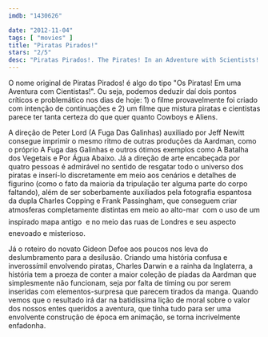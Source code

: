 ```yaml
---
imdb: "1430626"

date: "2012-11-04"
tags: [ "movies" ]
title: "Piratas Pirados!"
stars: "2/5"
desc: "Piratas Pirados!. The Pirates! In an Adventure with Scientists! (UK, 2012). Dirigido por Peter Lord, Jeff Newitt. Escrito por Gideon Defoe, Gideon Defoe. Com Hugh Grant, Martin Freeman, Imelda Staunton, David Tennant, Jeremy Piven, Salma Hayek, Lenny Henry, Brian Blessed, Russell Tovey."
---
```

O nome original de Piratas Pirados! é algo do tipo "Os Piratas! Em uma Aventura com Cientistas!". Ou seja, podemos deduzir daí dois pontos críticos e problemático nos dias de hoje: 1) o filme provavelmente foi criado com intenção de continuações e 2) um filme que mistura piratas e cientistas parece ter tanta certeza do que quer quanto Cowboys e Aliens.

A direção de Peter Lord (A Fuga Das Galinhas) auxiliado por Jeff Newitt consegue imprimir o mesmo ritmo de outras produções da Aardman, como o próprio A Fuga das Galinhas e outros ótimos exemplos como A Batalha dos Vegetais e Por Água Abaixo. Já a direção de arte encabeçada por quatro pessoas é admirável no sentido de resgatar todo o universo dos piratas e inserí-lo discretamente em meio aos cenários e detalhes de figurino (como o fato da maioria da tripulação ter alguma parte do corpo faltando), além de ser soberbamente auxiliados pela fotografia espantosa da dupla Charles Copping e Frank Passingham, que conseguem criar atmosferas completamente distintas em meio ao alto-mar  com o uso de um inspirado mapa antigo  e no meio das ruas de Londres e seu aspecto enevoado e misterioso.

Já o roteiro do novato Gideon Defoe aos poucos nos leva do deslumbramento para a desilusão. Criando uma história confusa e inverossímil envolvendo piratas, Charles Darwin e a rainha da Inglaterra, a história tem a proeza de conter a maior coleção de piadas da Aardman que simplesmente não funcionam, seja por falta de timing ou por serem inseridas com elementos-surpresa que parecem tirados da manga. Quando vemos que o resultado irá dar na batidíssima lição de moral sobre o valor dos nossos entes queridos a aventura, que tinha tudo para ser uma envolvente construção de época em animação, se torna incrivelmente enfadonha.


